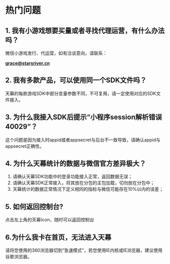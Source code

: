 # 热门问题

## 1. 我有小游戏想要买量或者寻找代理运营，有什么办法吗？

微信小游戏发行、代运营，如有洽谈意向，请联系：

**grace@starsriver.cn**

## 2. 我有多款产品，可以使用同一个SDK文件吗？

天幕的每款游戏SDK中部分变量参数不同，不可复用，请一定使用对应的SDK文件接入。

## 3. 为什么我接入SDK后提示“小程序session解析错误 40029”？

这个问题是因为接入时appid或者appsecret与后台不一致导致，请确认appid与appsecret正确性。

## 4. 为什么天幕统计的数据与微信官方差异极大？

1. 请确认天幕SDK功能中的登录功能接入正常，返回数据无误；
2. 请确认天幕SDK正常接入，将其放在分包的主包加载，切勿放在分包中；
3. 天幕统计的数据正常情况下定义相同的指标与微信可能存在10%以内的误差；

## 5. 如何返回控制台?

点击左上角的天幕Icon，随时可以返回控制台

## 6.为什么我卡在首页，无法进入天幕

请将您使用的360浏览器切到“急速模式”，若您使用IE内核或IE浏览器，建议使用谷歌浏览器。


